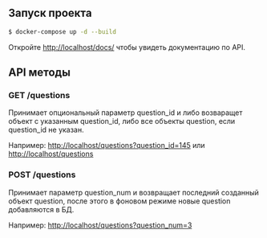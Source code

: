 ## Запуск проекта

```sh
$ docker-compose up -d --build
```

Откройте [http://localhost/docs/](http://localhost/docs/) чтобы увидеть документацию по API.

## API методы

### GET /questions

Принимает опциональный параметр question_id и либо возваращет объект с указанным question_id, либо все объекты question, если question_id не указан.

Например: [http://localhost/questions?question_id=145](http://localhost/questions?question_id=145) или [http://localhost/questions](http://localhost/questions)

### POST /questions

Принимает параметр question_num и возвращает последний созданный объект question, после этого в фоновом режиме новые question добавляются в БД.

Например: [http://localhost/questions?question_num=3](http://localhost/questions?question_num=3)
